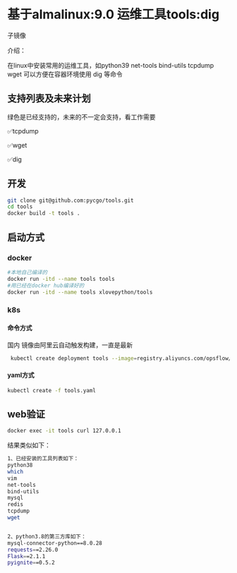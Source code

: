 # 基于almalinux:9.0   运维工具tools:dig
子镜像

介绍：

在linux中安装常用的运维工具，如python39  net-tools bind-utils tcpdump wget
可以方便在容器环境使用 dig  等命令



## 支持列表及未来计划
   绿色是已经支持的，未来的不一定会支持，看工作需要

✅tcpdump

✅wget

✅dig


## 开发

```bash
git clone git@github.com:pycgo/tools.git
cd tools
docker build -t tools .
```



## 启动方式

### docker

```bash
#本地自己编译的
docker run -itd --name tools tools
#用已经在docker hub编译好的
docker run -itd --name tools xlovepython/tools
```

### k8s

#### 命令方式


国内
镜像由阿里云自动触发构建，一直是最新
```bash
 kubectl create deployment tools --image=registry.aliyuncs.com/opsflow/ops:dig --port=80
```

#### yaml方式

```bash
kubectl create -f tools.yaml
```
## web验证

```bash
docker exec -it tools curl 127.0.0.1
```

结果类似如下：

```bash
1、已经安装的工具列表如下：
python38
which
vim
net-tools
bind-utils
mysql
redis
tcpdump
wget


2、python3.8的第三方库如下：
mysql-connector-python==8.0.28
requests==2.26.0
Flask==2.1.1
pyignite==0.5.2
```

